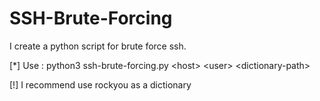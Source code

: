 # SSH-Brute-Forcing
I create a python script for brute force ssh.

[*] Use : python3 ssh-brute-forcing.py <host\> <user\> <dictionary-path\>
  
[!] I recommend use rockyou as a dictionary
